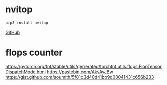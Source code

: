 # nvitop

```bash
pip3 install nvitop
```

[GitHub](https://github.com/XuehaiPan/nvitop)

# flops counter
https://pytorch.org/tnt/stable/utils/generated/torchtnt.utils.flops.FlopTensorDispatchMode.html
https://pastebin.com/AkvAyJBw
https://gist.github.com/soumith/5f81c3d40d41bb9d08041431c656b233
